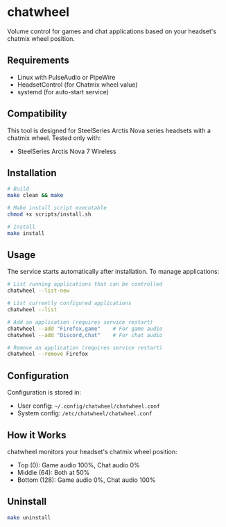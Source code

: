 # chatwheel

Volume control for games and chat applications based on your headset's chatmix wheel position.

## Requirements

- Linux with PulseAudio or PipeWire
- HeadsetControl (for Chatmix wheel value)
- systemd (for auto-start service)

## Compatibility

This tool is designed for SteelSeries Arctis Nova series headsets with a chatmix wheel.
Tested only with:
- SteelSeries Arctis Nova 7 Wireless

## Installation

```bash
# Build
make clean && make

# Make install script executable
chmod +x scripts/install.sh

# Install
make install
```

## Usage

The service starts automatically after installation. To manage applications:

```bash
# List running applications that can be controlled
chatwheel --list-new

# List currently configured applications
chatwheel --list

# Add an application (requires service restart)
chatwheel --add "Firefox,game"    # For game audio
chatwheel --add "Discord,chat"    # For chat audio

# Remove an application (requires service restart)
chatwheel --remove Firefox
```

## Configuration

Configuration is stored in:
- User config: `~/.config/chatwheel/chatwheel.conf`
- System config: `/etc/chatwheel/chatwheel.conf`

## How it Works

chatwheel monitors your headset's chatmix wheel position:
- Top (0): Game audio 100%, Chat audio 0%
- Middle (64): Both at 50%
- Bottom (128): Game audio 0%, Chat audio 100%

## Uninstall

```bash
make uninstall
```
